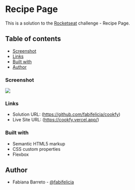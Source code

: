 # Recipe Page

This is a solution to the [Rocketseat](https://celero.com.br/) challenge - Recipe Page.  

## Table of contents

  - [Screenshot](#screenshot)
  - [Links](#links)
  - [Built with](#built-with)
  - [Author](#author)


### Screenshot

![](./assets/images/index.png)

### Links

- Solution URL: (https://github.com/fabifelicia/cookfy)
- Live Site URL: (https://cookfy.vercel.app/)


### Built with

- Semantic HTML5 markup
- CSS custom properties
- Flexbox

## Author

- Fabiana Barreto - [@fabifelicia](https://github.com/fabifelicia)

